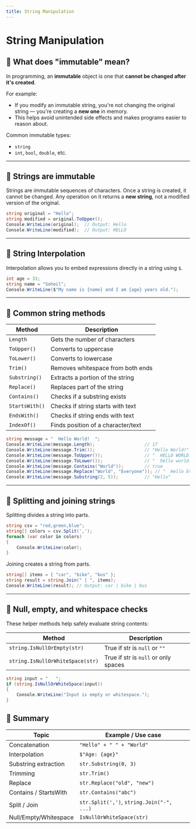 ```yaml
---
title: String Manipulation
---
```


# String Manipulation

## 🔹 What does "immutable" mean?

In programming, an **immutable** object is one that **cannot be changed after it's created**.

For example:

- If you modify an immutable string, you're not changing the original string — you're creating a **new one** in memory.
- This helps avoid unintended side effects and makes programs easier to reason about.

Common immutable types:

- `string`
- `int`, `bool`, `double`, etc.

---

## 🔹 Strings are immutable

Strings are immutable sequences of characters. Once a string is created, it cannot be changed. Any operation on it returns a **new string**, not a modified version of the original.

```csharp
string original = "Hello";
string modified = original.ToUpper();
Console.WriteLine(original);  // Output: Hello
Console.WriteLine(modified);  // Output: HELLO
```

---

## 🔹 String Interpolation

Interpolation allows you to embed expressions directly in a string using `$`.

```csharp
int age = 33;
string name = "Soheil";
Console.WriteLine($"My name is {name} and I am {age} years old.");
```

---

## 🔹 Common string methods

| Method         | Description                        |
| -------------- | ---------------------------------- |
| `Length`       | Gets the number of characters      |
| `ToUpper()`    | Converts to uppercase              |
| `ToLower()`    | Converts to lowercase              |
| `Trim()`       | Removes whitespace from both ends  |
| `Substring()`  | Extracts a portion of the string   |
| `Replace()`    | Replaces part of the string        |
| `Contains()`   | Checks if a substring exists       |
| `StartsWith()` | Checks if string starts with text  |
| `EndsWith()`   | Checks if string ends with text    |
| `IndexOf()`    | Finds position of a character/text |

```csharp
string message = "  Hello World!  ";
Console.WriteLine(message.Length);                   // 17
Console.WriteLine(message.Trim());                   // "Hello World!"
Console.WriteLine(message.ToUpper());                // "  HELLO WORLD!  "
Console.WriteLine(message.ToLower());                // "  hello world!  "
Console.WriteLine(message.Contains("World"));        // true
Console.WriteLine(message.Replace("World", "Everyone")); // "  Hello Everyone!  "
Console.WriteLine(message.Substring(2, 5));          // "Hello"
```

---

## 🔹 Splitting and joining strings

Splitting divides a string into parts.

```csharp
string csv = "red,green,blue";
string[] colors = csv.Split(',');
foreach (var color in colors)
{
    Console.WriteLine(color);
}
```

Joining creates a string from parts.

```csharp
string[] items = { "car", "bike", "bus" };
string result = string.Join(" | ", items);
Console.WriteLine(result); // Output: car | bike | bus
```

---

## 🔹 Null, empty, and whitespace checks

These helper methods help safely evaluate string contents:

| Method                           | Description                          |
| -------------------------------- | ------------------------------------ |
| `string.IsNullOrEmpty(str)`      | True if str is `null` or `""`        |
| `string.IsNullOrWhiteSpace(str)` | True if str is `null` or only spaces |

```csharp
string input = "   ";
if (string.IsNullOrWhiteSpace(input))
{
    Console.WriteLine("Input is empty or whitespace.");
}
```

## 📌 Summary

| Topic                 | Example / Use case                        |
| --------------------- | ----------------------------------------- |
| Concatenation         | `"Hello" + " " + "World"`                 |
| Interpolation         | `$"Age: {age}"`                           |
| Substring extraction  | `str.Substring(0, 3)`                     |
| Trimming              | `str.Trim()`                              |
| Replace               | `str.Replace("old", "new")`               |
| Contains / StartsWith | `str.Contains("abc")`                     |
| Split / Join          | `str.Split(',')`, `string.Join("-", ...)` |
| Null/Empty/Whitespace | `IsNullOrWhiteSpace(str)`                 |
